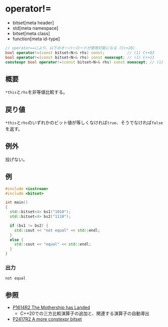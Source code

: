 # operator!=
* bitset[meta header]
* std[meta namespace]
* bitset[meta class]
* function[meta id-type]

```cpp
// operator==により、以下のオーバーロードが使用可能になる (C++20)
bool operator!=(const bitset<N>& rhs) const;          // (1) C++03
bool operator!=(const bitset<N>& rhs) const noexcept; // (1) C++11
constexpr bool operator!=(const bitset<N>& rhs) const noexcept; // (1) C++23
```

## 概要
`*this`と`rhs`を非等値比較する。


## 戻り値
`*this`と`rhs`のいずれかのビット値が等しくなければ`true`、そうでなければ`false`を返す。


## 例外
投げない。


## 例
```cpp example
#include <iostream>
#include <bitset>

int main()
{
  std::bitset<4> bs1("1010");
  std::bitset<4> bs2("1110");

  if (bs1 != bs2) {
    std::cout << "not equal" << std::endl;
  }
  else {
    std::cout << "equal" << std::endl;
  }
}
```

### 出力
```
not equal
```


## 参照
- [P1614R2 The Mothership has Landed](https://www.open-std.org/jtc1/sc22/wg21/docs/papers/2019/p1614r2.html)
    - C++20での三方比較演算子の追加と、関連する演算子の自動導出
- [P2417R2 A more constexpr bitset](https://www.open-std.org/jtc1/sc22/wg21/docs/papers/2022/p2417r2.pdf)
